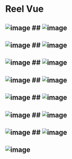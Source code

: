 # Reel Vue

## ![image](https://github.com/user-attachments/assets/8ef19d05-09e1-4434-a973-0a6d59dc2a12) ## ![image](https://github.com/user-attachments/assets/93e5dc32-1f39-4d0a-8986-940b059413ff)
## ![image](https://github.com/user-attachments/assets/68992644-f8ef-47a8-9e6e-007b37796a30) ## ![image](https://github.com/user-attachments/assets/69f41994-3b9c-4c0d-8b2c-bbf9ff6cbd2d)
## ![image](https://github.com/user-attachments/assets/8311a331-4782-42ff-8fcc-effcae0376fa) ## ![image](https://github.com/user-attachments/assets/07a3acbb-49ae-4afd-bbdb-548f33b2304f)
## ![image](https://github.com/user-attachments/assets/12d4456d-71b5-4234-af24-8d21a1185bd2) ## ![image](https://github.com/user-attachments/assets/567623ed-6158-4401-b76a-98029bed019e)
## ![image](https://github.com/user-attachments/assets/86773958-e165-4271-9598-20957bb8552d) ## ![image](https://github.com/user-attachments/assets/98c8f7e0-835a-4710-83b4-f05d3c86d86f)
## ![image](https://github.com/user-attachments/assets/35a3cd7d-e425-434b-bc10-294c3ddd559e) ## ![image](https://github.com/user-attachments/assets/aa9e1c0e-5414-40e9-8933-69c8bbb8b949)
## ![image](https://github.com/user-attachments/assets/fb30fa48-f470-4104-bcff-2136405cf654) ## ![image](https://github.com/user-attachments/assets/f4b593ec-3378-4fe1-a67e-2a089e48263c)
## ![image](https://github.com/user-attachments/assets/bd813c8b-ada8-496b-848b-38dcad3a3da7)








